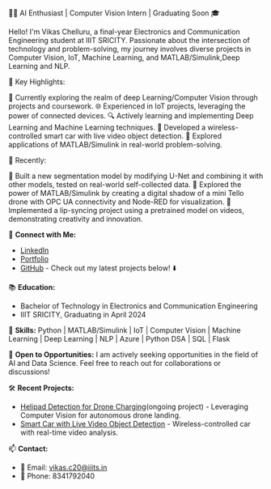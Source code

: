 
👨‍💻 AI Enthusiast | Computer Vision Intern | Graduating Soon 🎓

Hello! I'm Vikas Chelluru, a final-year Electronics and Communication Engineering student at IIIT SRICITY. Passionate about the intersection of technology and problem-solving, my journey involves diverse projects in Computer Vision, IoT, Machine Learning, and MATLAB/Simulink,Deep Learning and NLP.

🚀 Key Highlights:

🤖 Currently exploring the realm of deep Learning/Computer Vision through projects and coursework.
🌐 Experienced in IoT projects, leveraging the power of connected devices.
🔍 Actively learning and implementing Deep Learning and Machine Learning techniques.
🚗 Developed a wireless-controlled smart car with live video object detection.
📡 Explored applications of MATLAB/Simulink in real-world problem-solving.

🌟 Recently:

🔗 Built a new segmentation model by modifying U-Net and combining it with other models, tested on real-world self-collected data.
🚁 Explored the power of MATLAB/Simulink by creating a digital shadow of a mini Tello drone with OPC UA connectivity and Node-RED for visualization.
👄 Implemented a lip-syncing project using a pretrained model on videos, demonstrating creativity and innovation.

🔗 **Connect with Me:**
- [LinkedIn](https://www.linkedin.com/in/vikas-chelluru-12174a24a/)
- [Portfolio](https://vikaschelluru.netlify.app/)
- [GitHub](https://github.com/Vikas-ABD) - Check out my latest projects below! ⬇️

📚 **Education:**
- Bachelor of Technology in Electronics and Communication Engineering
- IIIT SRICITY, Graduating in April 2024

🔧 **Skills:**
Python | MATLAB/Simulink | IoT | Computer Vision | Machine Learning | Deep Learning | NLP | Azure | Python DSA | SQL | Flask

🌟 **Open to Opportunities:**
I am actively seeking opportunities in the field of AI and Data Science. Feel free to reach out for collaborations or discussions!

🛠️ **Recent Projects:**
- [Helipad Detection for Drone Charging](#)(ongoing project) - Leveraging Computer Vision for autonomous drone landing.
- [Smart Car with Live Video Object Detection](#) - Wireless-controlled car with real-time video analysis.

📫 **Contact:**
- 📧 Email: vikas.c20@iiits.in
- 📱 Phone: 8341792040

